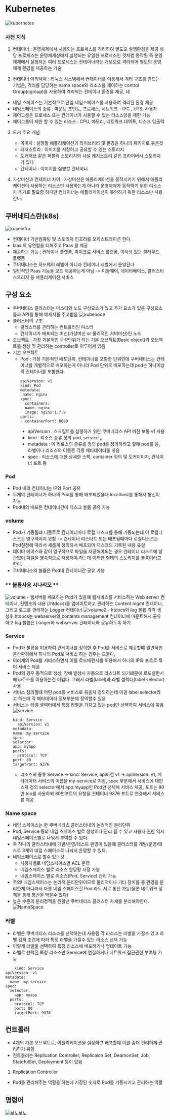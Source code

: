 # Kubernetes

![kubernetes](https://image.zdnet.co.kr/2020/01/22/firstblood_1QHoYHQjX.jpg)


### 사전 지식
1. 컨테이너 : 운영체제에서 사용되는 프로세스를 격리하여 별도으 실행환경을 제공 해당 프로세스는 운영체제상에서 실행되는 유일한 프로세스인 것처럼 동작됨
즉 운영체제에서 실행되는 여러 프로세스는 컨테이너라는 개념으로 격리되어 별도의 운영체제 환경을 제공하는 기술

2. 컨테이너 아키텍쳐 : 리눅스 시스템에서 컨테이너를 이용해서 격리 구조를 만드는 기법은, 격리를 담당하는 name space와 리소스를 제어하는 control Group(cgroup)을 사용하여 격리되는 컨테이너 환경을 제공, 네
- 네임 스페이스는 기본적으로 단일 네임스페이스를 사용하여 격리된 환경 제공
- 네임스페이스의 종류 : 마운트 포인트, 프로세스, 네트워크 - IPC , UTS, 사용자
- 제어그룹은 프로세스 또는 컨테이너가 사용할 수 있는 리소스양을 제한 가능
- 제어그룹이 제한 할 수 있는  리소스 : CPU, 메모리, 네트워크 대역폭, 디스크 입출력

3. 도커 주요 개념
   - 이미지 : 실행할 애플리케이션과 라이브러리 및 환경을 하나의 패키지로 묶은것
   - 레지스트리 : 이미지를 저장하고 공유할 수 있는 스토리지
   - 도커허브 같은 퍼블릭 스토리지와 사설 레지스트리 같은 프라이버시 스토리지가 있다
   - 컨테이너 : 이미지를 실행할 컨테이너
  
  1. 가상머신과 컨테이너 차이 : 가상머신은 애플리케이션을 동작시키기 위해서 애플리케이션이 사용하는 리소스만 사용하는게 아니라 운영체제가 동작하기 위한 리소스가 추가로 필요함 하지만 컨테이너는 애플리케이션이 돚악하기 위한 리소스만 사용한다.



## 쿠버네티스란(k8s)

![kubeinfra](https://t1.daumcdn.net/cfile/tistory/994E433E5AFEF4A222)

-  컨테이너 기반컴퓨팅 및 스토리지 인프라를 오케스트레이션 한다.
-  Iaas 의 유연함을 더해주고 Paas 를 제공 
-  제공하는 기능 : 컨테이너 플랫폼, 마이크로 서비스 플랫폼, 이식성 있는 클라우드 플랫폼
-  쿠버네티스는 하드웨어 레벨이 아니라 컨테이너 레벨에서 운영된다
-  일반적인 Paas 기능을 모드 제공하는게 아님 -> 미들웨어, 데이터베이스, 클러스터 스토리지 등 애플리케이션 서비스

## 구성 요소
- 쿠버네티스 클러스터는 마스터와 노드 구성요소가 있고 추가 요소가 있음 구성요소들과 API를 통해 메세지를 주고받음
![kubenode](https://t1.daumcdn.net/cfile/tistory/99172C485B02D9C82A)
- 클러스터의 구조 
  - 클러스터를 관리하는 컨트롤러인 마스터
  - 컨테이너가 배포되는 머신(가상머신 or 물리적인 서버머신)인 노드
- 오브젝트 : 가장 기본적인 구성단위가 되는 기본 오브젝트(Basic object)와 오브젝트를 생성 및 관리하는 controller로 이루어져 있음
- 기본 오브젝트
  - Pod : 가장 기본적인 배포단위, 컨테이너를 포함한 단위인데 쿠버네티스는 컨테이너를 개별적으로 배포하는게 아니라 Pod 단위로 배포하는데 pod는 하나이상의 컨테이너를 포함한다.
    ```
    apiVersion: v1
    kind: Pod
    metadata:
     name: nginx
    spec:
      containers:
    - name: nginx
      image: nginx:1.7.9
    ports:
    - containerPort: 8090
    ```
    - apiVersion : 스크립트를 실행하기 위한 쿠버네티스 API 버전 보통 v1 사용
    - kind : 리소스 종류 정의 pod, service ,,
    - metadata : 이 리로스의 종류를 정의 pod를 정의하려고 할떄 pod를 씀, 라벨이나 리소스의 이름등 각종 매타데이터를 넣음
    - spec : 리소스에 대한 상세한 스펙, container 정의 및 도커이미지, 컨테이너 포트 등


### Pod
-  Pod 내의 컨테이너는 IP와 Port 공유
-  두개의 컨테이너가 하나의 Pod를 통해 배포되었을대 localhost를 통해서 통신이 가능
-  Pod내의 배포된 컨테이너간에 디스크 볼륨 공유 가능
### volume
- Pod가 기동될떄 디폴트로 컨테이너마다 로컬 디스크를 통해 기동되는데 이 로컬디스크는 영구적이지 못함 -> 컨테이너 리스타트 또는 배포될떄마다 로컬디스크는 Pod설정에 따라서 새롭게 정의되서 배포되어 디스크의 기록된 내용 유실 
- 데이터 베이스와 같이 영구적으로 파일을 저장해야되는 경우 컨테이너 리스트에 상관없이 파일을 영속적으로 저장해야 하는데 이러한 형태의 스토리지를 볼륨이라고 한다.
- 쿠버네티스의 볼륨은 Pod내 컨테이너간 공유 가능



###  ** 볼륨사용 시나리오 **
![volume](https://t1.daumcdn.net/cfile/tistory/99FC343C5B02D9C810)
    -   웹서버를 배포하는 Pod가 있을떄 웹서비스를 서비스하는 Web server 컨테이너, 컨텐츠의 내용 (/htdocs)를 업데이트하고 관리하는 Content mgmt 컨테이너, 그리고 로그를 관리하는 Logger 컨테이너
  ![volume2](https://t1.daumcdn.net/cfile/tistory/997CE9435B02D9C824)
    - htdocs와 log 볼륨 각각 생성후 htdocs는 webserver와 contents management 컨테이너에 마운트해서 공유하고 log 볼륨은 Looger와 webserver 컨테이너와 공유하도록 하기  


### Service 
- Pod와 볼륨을 이용하여 컨테이너를 정의한 후 Pod를 서비스로 제공할떄 일반적인 분산환경에서 하나의 Pod로 서비스 하는 경우는 드물다, 
- 여러개의 Pod를 서비스하면서 이를 로드배런서를 이용해서 하나의 IP와 포트로 묶어 서비스 제공
- Pod의 경우 동적으로 생성, 장애 발생시 자동으로 리스타트 되기떄문에 로드밸런서에 ip주소를 이용하는건 어렵다. 그래서 라벨(label)과 라벨 셀렉터(label selector) 사용
- 서비스 정의할떄 어떤 pod를 서비스로 묶을지 정의하는데 이걸 label selector라고 하는데 각 메타데이터 정보부분에 정의할수 있음
- 서비스는 라벨 셀렉터에서 특정 라벨을 가지고 있는 pod만 선택하여 서비스에 묶음
  ![service](https://t1.daumcdn.net/cfile/tistory/99B11D475B02D9C802)
    ```
    kind: Service
      apiVersion: v1
  metadata:
  name: my-service
  spec:
  selector:
    app: myapp
  ports:
  - protocol: TCP
    port: 80
    targetPort: 9376
    ```
    -  리소스의 종류 Service -> kind: Service, api버전 v1 -> apiVersion: v1, 메타데이터 서비스의 이름을 my-service로 지정, spec 부분에서 서비스에 대한 스펙 정의 selector에서 app:myapp인 Pod만 선택해 서비스 제공, 포트는 80번 tcp를 사용하되 80번포트의 요청을 컨테이너 9376 포트로 연결해서  서비스를 제공

### Name space
- 네임 스페이스는 한 쿠버네티스 클러스터내의 논리적인 분리단위
- Pod, Service 등의 네임 스페이스 별로 생성이나 관리 될 수 있고 사용자 권한 역시 네임스페이스별로 나눠서 부여할 수 있다.
- 즉 하나의 클러스터내에 개발/운영/테스트 환경이 있을떄 클러스터를 개발/운영/테스트 3개의 네임 스페이스로 나눠서 운영할 수 있다. 
- 네임스페이스로 할수 있는것
  - 사용자별로 네임스페이스별 ACL 운영
  - 네임스페이스 별로 리소스 할당량 지정 가능
  - 네임스페이스 별로 리소스(Pod, Service) 관리 가능
- 주의! 네임스페이스는 논리적 분리단위이므로 물리적이나 기타 장치를 통 환경을 분리한게 아니라서 다른 네임 스페이스간 Pod 라도 서로 통신 가능(물론 네트워크 정책을 통해 통신을 막을수 있다)
- 높은 수준의 분리정책을 원할땐 쿠버네티스 클러스터 자체를 분리해야한다.
![NameSpace](https://t1.daumcdn.net/cfile/tistory/999A364D5B02D9C834)

### 라벨
- 라벨은 쿠버네티스 리소스를 선택하는데 사용됨 각 리소스는 라벨을 가질수 있고 라벨 검색 조건에 따라 특정 라벨을 가질수 있는 리소스 선택 가능
- 이렇게 라벨을 선택하여 특정 리소스에 배포하거나 업데이트 가능 
- 라벨로 선택된 특정 리소스만 Service에 연결하거나 네트워크 접근권한 부여등 가능
```
    kind: Service
apiVersion: v1
metadata:
  name: my-service
spec:
  selector:
    app: myapp
  ports:
  - protocol: TCP
    port: 80
    targetPort: 9376
```
## 컨트롤러
- 4개의 기본 오브젝트로, 어플리케이션을 설정하고 배포할떄 이를 좀더 편리하게 관리하기 위함
- 컨트롤러는 Replication Controller, Replicaion Set, DeamonSet, Job, StatefulSet, Deployment 등이 있음

1. Replication  Controller
- Pod를 관리해주는 역활을 하는데 저장된 숫자로 Pod를 기동시키고 관리하는 역활 


## 명령어

![보노보노](/home/student/다운로드/bonono.jpeg)


